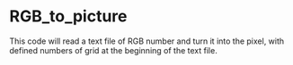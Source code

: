 # RGB_to_picture
This code will read a text file of RGB number and turn it into the pixel, with defined numbers of grid at the beginning of the text file.
